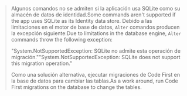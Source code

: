 > <span data-ttu-id="a5fa5-101">Algunos comandos no se admiten si la aplicación usa SQLite como su almacén de datos de identidad.</span><span class="sxs-lookup"><span data-stu-id="a5fa5-101">Some commands aren't supported if the app uses SQLite as its Identity data store.</span></span> <span data-ttu-id="a5fa5-102">Debido a las limitaciones en el motor de base de datos, `Alter` comandos producen la excepción siguiente:</span><span class="sxs-lookup"><span data-stu-id="a5fa5-102">Due to limitations in the database engine, `Alter` commands throw the following exception:</span></span>
>
> <span data-ttu-id="a5fa5-103">"System.NotSupportedException: SQLite no admite esta operación de migración."</span><span class="sxs-lookup"><span data-stu-id="a5fa5-103">"System.NotSupportedException: SQLite does not support this migration operation."</span></span> 
>
> <span data-ttu-id="a5fa5-104">Como una solución alternativa, ejecutar migraciones de Code First en la base de datos para cambiar las tablas.</span><span class="sxs-lookup"><span data-stu-id="a5fa5-104">As a work around, run Code First migrations on the database to change the tables.</span></span>
